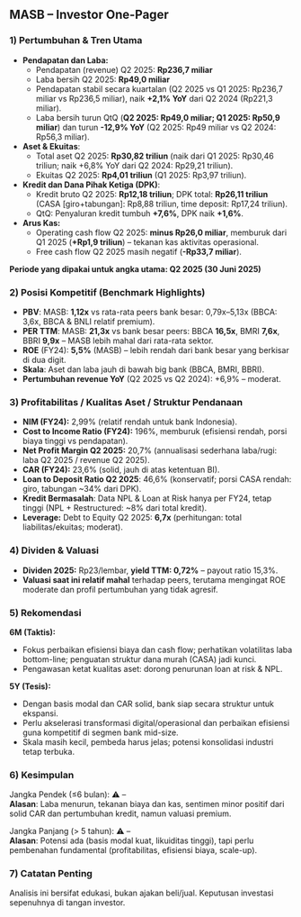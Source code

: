 ## MASB – Investor One-Pager

### 1) Pertumbuhan & Tren Utama
- **Pendapatan dan Laba:**  
  - Pendapatan (revenue) Q2 2025: **Rp236,7 miliar**  
  - Laba bersih Q2 2025: **Rp49,0 miliar**  
  - Pendapatan stabil secara kuartalan (Q2 2025 vs Q1 2025: Rp236,7 miliar vs Rp236,5 miliar), naik **+2,1% YoY** dari Q2 2024 (Rp221,3 miliar).
  - Laba bersih turun QtQ (**Q2 2025: Rp49,0 miliar; Q1 2025: Rp50,9 miliar**) dan turun **-12,9% YoY** (Q2 2025: Rp49 miliar vs Q2 2024: Rp56,3 miliar).
- **Aset & Ekuitas**:  
  - Total aset Q2 2025: **Rp30,82 triliun** (naik dari Q1 2025: Rp30,46 triliun; naik +6,8% YoY dari Q2 2024: Rp29,21 triliun).
  - Ekuitas Q2 2025: **Rp4,01 triliun** (Q1 2025: Rp3,97 triliun).
- **Kredit dan Dana Pihak Ketiga (DPK)**:  
  - Kredit bruto Q2 2025: **Rp12,18 triliun**; DPK total: **Rp26,11 triliun** (CASA [giro+tabungan]: Rp8,88 triliun, time deposit: Rp17,24 triliun).
  - QtQ: Penyaluran kredit tumbuh **+7,6%**, DPK naik **+1,6%**.
- **Arus Kas:**  
  - Operating cash flow Q2 2025: **minus Rp26,0 miliar**, memburuk dari Q1 2025 (**+Rp1,9 triliun**) – tekanan kas aktivitas operasional.
  - Free cash flow Q2 2025 masih negatif (**-Rp33,7 miliar**).

**Periode yang dipakai untuk angka utama: Q2 2025 (30 Juni 2025)**

### 2) Posisi Kompetitif (Benchmark Highlights)
- **PBV**: MASB: **1,12x** vs rata-rata peers bank besar: 0,79x–5,13x (BBCA: 3,6x, BBCA & BNLI relatif premium).
- **PER TTM**: MASB: **21,3x** vs bank besar peers: BBCA **16,5x**, BMRI **7,6x**, BBRI **9,9x** – MASB lebih mahal dari rata-rata sektor.
- **ROE** (FY24): **5,5%** (MASB) – lebih rendah dari bank besar yang berkisar di dua digit.
- **Skala**: Aset dan laba jauh di bawah big bank (BBCA, BMRI, BBRI).
- **Pertumbuhan revenue YoY** (Q2 2025 vs Q2 2024): +6,9% – moderat.

### 3) Profitabilitas / Kualitas Aset / Struktur Pendanaan
- **NIM (FY24):** 2,99% (relatif rendah untuk bank Indonesia).
- **Cost to Income Ratio (FY24):** 196%, memburuk (efisiensi rendah, porsi biaya tinggi vs pendapatan).
- **Net Profit Margin Q2 2025:** 20,7% (annualisasi sederhana laba/rugi: laba Q2 2025 / revenue Q2 2025).
- **CAR (FY24):** 23,6% (solid, jauh di atas ketentuan BI).
- **Loan to Deposit Ratio Q2 2025**: 46,6% (konservatif; porsi CASA rendah: giro, tabungan ~34% dari DPK).
- **Kredit Bermasalah**: Data NPL & Loan at Risk hanya per FY24, tetap tinggi (NPL + Restructured: ~8% dari total kredit).
- **Leverage:** Debt to Equity Q2 2025: **6,7x** (perhitungan: total liabilitas/ekuitas; moderat).

### 4) Dividen & Valuasi
- **Dividen 2025:** Rp23/lembar, **yield TTM: 0,72%** – payout ratio 15,3%.
- **Valuasi saat ini relatif mahal** terhadap peers, terutama mengingat ROE moderate dan profil pertumbuhan yang tidak agresif.

### 5) Rekomendasi
**6M (Taktis):**  
- Fokus perbaikan efisiensi biaya dan cash flow; perhatikan volatilitas laba bottom-line; penguatan struktur dana murah (CASA) jadi kunci.
- Pengawasan ketat kualitas aset: dorong penurunan loan at risk & NPL.

**5Y (Tesis):**  
- Dengan basis modal dan CAR solid, bank siap secara struktur untuk ekspansi.
- Perlu akselerasi transformasi digital/operasional dan perbaikan efisiensi guna kompetitif di segmen bank mid-size.
- Skala masih kecil, pembeda harus jelas; potensi konsolidasi industri tetap terbuka.

### 6) Kesimpulan
Jangka Pendek (≤6 bulan): ⚠️ –  
**Alasan**: Laba menurun, tekanan biaya dan kas, sentimen minor positif dari solid CAR dan pertumbuhan kredit, namun valuasi premium.

Jangka Panjang (> 5 tahun): ⚠️ –  
**Alasan**: Potensi ada (basis modal kuat, likuiditas tinggi), tapi perlu pembenahan fundamental (profitabilitas, efisiensi biaya, scale-up).

### 7) Catatan Penting
Analisis ini bersifat edukasi, bukan ajakan beli/jual. Keputusan investasi sepenuhnya di tangan investor.